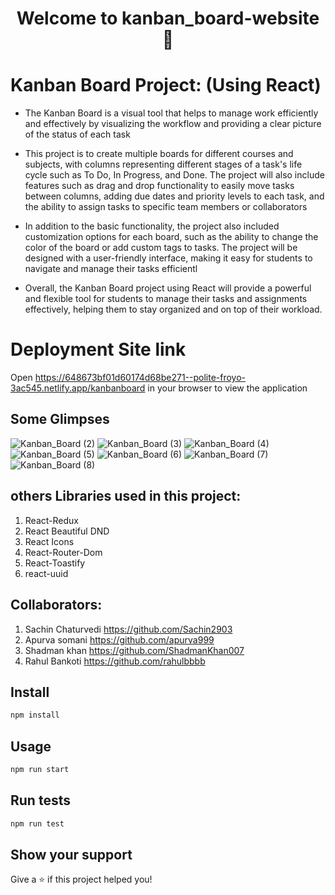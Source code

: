 <h1 align="center">Welcome to kanban_board-website 👋</h1>



# Kanban Board Project: (Using React)

* The Kanban Board is a visual tool that helps to manage work efficiently and effectively by visualizing the workflow and providing a clear picture of the status of each task

* This project is to create multiple boards for different courses and subjects, with columns representing different stages of a task's life cycle such as To Do, In Progress, and Done. The project will also include features such as drag and drop functionality to easily move tasks between columns, adding due dates and priority levels to each task, and the ability to assign tasks to specific team members or collaborators

* In addition to the basic functionality, the project also included customization options for each board, such as the ability to change the color of the board or add custom tags to tasks. The project will be designed with a user-friendly interface, making it easy for students to navigate and manage their tasks efficientl

* Overall, the Kanban Board project using React will provide a powerful and flexible tool for students to manage their tasks and assignments effectively, helping them to stay organized and on top of their workload.


# Deployment Site link
Open https://648673bf01d60174d68be271--polite-froyo-3ac545.netlify.app/kanbanboard in your browser to view the application

## Some Glimpses

![Kanban_Board (2)](https://github.com/Sachin2903/Kanban_Board_clone/assets/92660783/a6ebdc65-6f1f-40d7-99c8-7b5219e23b07)
![Kanban_Board (3)](https://github.com/Sachin2903/Kanban_Board_clone/assets/92660783/05283a28-b6a9-4447-a8d2-79cb7f777599)
![Kanban_Board (4)](https://github.com/Sachin2903/Kanban_Board_clone/assets/92660783/9a3c0e63-9a01-4b2e-98f0-374fbdfcb3b8)
![Kanban_Board (5)](https://github.com/Sachin2903/Kanban_Board_clone/assets/92660783/856a3093-c6b9-4493-86e3-3e3b2dd51c7e)
![Kanban_Board (6)](https://github.com/Sachin2903/Kanban_Board_clone/assets/92660783/dc02df46-8d33-4582-a252-50cb45b6a663)
![Kanban_Board (7)](https://github.com/Sachin2903/Kanban_Board_clone/assets/92660783/cedac882-1e94-4c2a-b805-1eb32c867c55)
![Kanban_Board (8)](https://github.com/Sachin2903/Kanban_Board_clone/assets/92660783/ebfc2d41-d159-43e2-9cc1-cd55455dc826)



## others Libraries used in this project:
1. React-Redux
2. React Beautiful DND
3. React Icons 
4. React-Router-Dom
5. React-Toastify
6. react-uuid

## Collaborators:
1. Sachin Chaturvedi https://github.com/Sachin2903
2. Apurva somani https://github.com/apurva999
3. Shadman khan https://github.com/ShadmanKhan007
4. Rahul Bankoti https://github.com/rahulbbbb
















## Install

```sh
npm install
```

## Usage

```sh
npm run start
```

## Run tests

```sh
npm run test
```

## Show your support

Give a ⭐️ if this project helped you!
